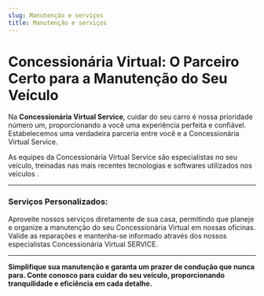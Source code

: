 ```yaml
---
slug: Manutenção e serviços
title: Manutenção e serviços
---
```


# Concessionária Virtual: O Parceiro Certo para a Manutenção do Seu Veículo

Na **Concessionária Virtual Service**, cuidar do seu carro é nossa prioridade número um, proporcionando a você uma experiência perfeita e confiável. Estabelecemos uma verdadeira parceria entre você e a Concessionária Virtual Service.

As equipes da Concessionária Virtual Service são especialistas no seu veículo, treinadas nas mais recentes tecnologias e softwares utilizados nos veículos .

---

### **Serviços Personalizados:**

Aproveite nossos serviços diretamente de sua casa, permitindo que planeje e organize a manutenção do seu Concessionária Virtual em nossas oficinas. Valide as reparações e mantenha-se informado através dos nossos especialistas Concessionária Virtual SERVICE.

---

**Simplifique sua manutenção e garanta um prazer de condução que nunca para. Conte conosco para cuidar do seu veículo, proporcionando tranquilidade e eficiência em cada detalhe.**

